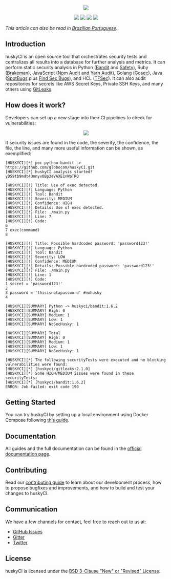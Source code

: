 <p align="center">
  <img src="https://raw.githubusercontent.com/wiki/globocom/huskyCI/images/huskyCI-logo.png" align="center" height="" />
  <!-- logo font: Anton -->
</p>

<p align="center">
  <a href="https://github.com/globocom/huskyCI/releases"><img src="https://img.shields.io/github/v/release/globocom/huskyCI"/></a>
  <a href="https://github.com/rafaveira3/writing-and-presentations/blob/master/DEFCON-27-APP-SEC-VILLAGE-Rafael-Santos-huskyCI-Finding-security-flaws-in-CI-before-deploying-them.pdf"><img src="https://img.shields.io/badge/DEFCON%2027-AppSec%20Village-black"/></a>
<a href="https://github.com/rafaveira3/contributions/blob/master/huskyCI-BlackHat-Europe-2019.pdf"><img src="https://img.shields.io/badge/Black%20Hat%20Europe%202019-Arsenal-black"/></a>
<a href="https://defectdojo.readthedocs.io/en/latest/integrations.html#huskyci-report"><img src="https://img.shields.io/badge/DefectDojo-Compatible-brightgreen"/></a>
</p>

*This article can also be read in [Brazilian Portuguese](README-ptBR.md).*

## Introduction

huskyCI is an open source tool that orchestrates security tests and centralizes all results into a database for further analysis and metrics. It can perform static security analysis in Python ([Bandit][Bandit] and [Safety][Safety]), Ruby ([Brakeman][Brakeman]), JavaScript ([Npm Audit][NpmAudit] and [Yarn Audit][YarnAudit]), Golang ([Gosec][Gosec]), Java ([SpotBugs][SpotBugs] plus [Find Sec Bugs][FindSec]), and HCL ([TFSec][TFSec]). It can also audit repositories for secrets like AWS Secret Keys, Private SSH Keys, and many others using [GitLeaks][Gitleaks].

## How does it work?

Developers can set up a new stage into their CI pipelines to check for vulnerabilities:

<p align="center"><img src="huskyCI-stage.png"/></p>

If security issues are found in the code, the severity, the confidence, the file, the line, and many more useful information can be shown, as exemplified:

```
[HUSKYCI][*] poc-python-bandit -> https://github.com/globocom/huskyCI.git
[HUSKYCI][*] huskyCI analysis started! yDS9tb9mdt4QnnyvOBp3eVAXE1nWpTRQ

[HUSKYCI][!] Title: Use of exec detected.
[HUSKYCI][!] Language: Python
[HUSKYCI][!] Tool: Bandit
[HUSKYCI][!] Severity: MEDIUM
[HUSKYCI][!] Confidence: HIGH
[HUSKYCI][!] Details: Use of exec detected.
[HUSKYCI][!] File: ./main.py
[HUSKYCI][!] Line: 7
[HUSKYCI][!] Code:
6
7 exec(command)
8

[HUSKYCI][!] Title: Possible hardcoded password: 'password123!'
[HUSKYCI][!] Language: Python
[HUSKYCI][!] Tool: Bandit
[HUSKYCI][!] Severity: LOW
[HUSKYCI][!] Confidence: MEDIUM
[HUSKYCI][!] Details: Possible hardcoded password: 'password123!'
[HUSKYCI][!] File: ./main.py
[HUSKYCI][!] Line: 1
[HUSKYCI][!] Code:
1 secret = 'password123!'
2
3 password = 'thisisnotapassword' #nohusky
4

[HUSKYCI][SUMMARY] Python -> huskyci/bandit:1.6.2
[HUSKYCI][SUMMARY] High: 0
[HUSKYCI][SUMMARY] Medium: 1
[HUSKYCI][SUMMARY] Low: 1
[HUSKYCI][SUMMARY] NoSecHusky: 1

[HUSKYCI][SUMMARY] Total
[HUSKYCI][SUMMARY] High: 0
[HUSKYCI][SUMMARY] Medium: 1
[HUSKYCI][SUMMARY] Low: 1
[HUSKYCI][SUMMARY] NoSecHusky: 1

[HUSKYCI][*] The following securityTests were executed and no blocking vulnerabilities were found:
[HUSKYCI][*] [huskyci/gitleaks:2.1.0]
[HUSKYCI][*] Some HIGH/MEDIUM issues were found in these securityTests:
[HUSKYCI][*] [huskyci/bandit:1.6.2]
ERROR: Job failed: exit code 190
```

## Getting Started

You can try huskyCI by setting up a local environment using Docker Compose following [this guide](https://huskyci.opensource.globo.com/docs/quickstart/local-installation/).

## Documentation

All guides and the full documentation can be found in the [official documentation page](https://huskyci.opensource.globo.com/docs/quickstart/overview).

## Contributing

Read our [contributing guide](https://github.com/globocom/huskyCI/blob/master/CONTRIBUTING.md) to learn about our development process, how to propose bugfixes and improvements, and how to build and test your changes to huskyCI.

## Communication

We have a few channels for contact, feel free to reach out to us at:

- [GitHub Issues](https://github.com/globocom/huskyCI/issues)
- [Gitter](https://gitter.im/globocom/huskyCI)
- [Twitter](https://twitter.com/huskyCI)

## License

huskyCI is licensed under the [BSD 3-Clause "New" or "Revised" License](https://github.com/globocom/huskyCI/blob/master/LICENSE.md).

[Bandit]: https://github.com/PyCQA/bandit
[Safety]: https://github.com/pyupio/safety
[Brakeman]: https://github.com/presidentbeef/brakeman
[Gosec]: https://github.com/securego/gosec
[NpmAudit]: https://docs.npmjs.com/cli/audit
[YarnAudit]: https://yarnpkg.com/lang/en/docs/cli/audit/
[Gitleaks]: https://github.com/zricethezav/gitleaks
[SpotBugs]: https://spotbugs.github.io
[FindSec]: https://find-sec-bugs.github.io
[TFSec]: https://github.com/liamg/tfsec
